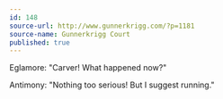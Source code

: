 ```yaml
---
id: 148
source-url: http://www.gunnerkrigg.com/?p=1181
source-name: Gunnerkrigg Court
published: true
---
```


<p>Eglamore: "Carver! What happened now?"</p>

<p>Antimony: "Nothing too serious! But I suggest running."</p>


